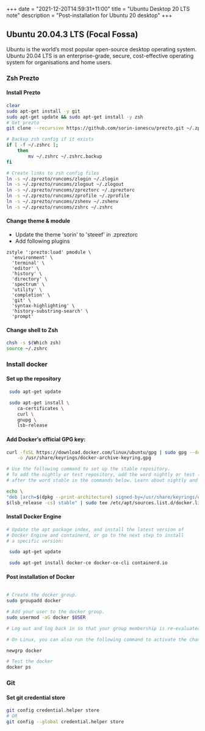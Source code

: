 +++
date = "2021-12-20T14:59:31+11:00"
title = "Ubuntu Desktop 20 LTS note"
description = "Post-installation for Ubuntu 20 desktop"
+++

## Ubuntu 20.04.3 LTS (Focal Fossa)

Ubuntu is the world’s most popular open-source desktop operating system. Ubuntu 20.04 LTS is an enterprise-grade, secure, cost-effective operating system for organisations and home users. 



### Zsh Prezto

#### Install Prezto


```sh
clear
sudo apt-get install -y git
sudo apt-get update && sudo apt-get install -y zsh
# Get prezto
git clone --recursive https://github.com/sorin-ionescu/prezto.git ~/.zprezto

# Backup zsh config if it exists
if [ -f ~/.zshrc ];
    then
        mv ~/.zshrc ~/.zshrc.backup
fi

# Create links to zsh config files
ln -s ~/.zprezto/runcoms/zlogin ~/.zlogin
ln -s ~/.zprezto/runcoms/zlogout ~/.zlogout
ln -s ~/.zprezto/runcoms/zpreztorc ~/.zpreztorc
ln -s ~/.zprezto/runcoms/zprofile ~/.zprofile
ln -s ~/.zprezto/runcoms/zshenv ~/.zshenv
ln -s ~/.zprezto/runcoms/zshrc ~/.zshrc

```

#### Change theme & module

* Update the theme 'sorin' to 'steeef' in .zpreztorc
* Add following plugins

```
zstyle ':prezto:load' pmodule \
  'environment' \
  'terminal' \
  'editor' \
  'history' \
  'directory' \
  'spectrum' \
  'utility' \
  'completion' \
  'git' \
  'syntax-highlighting' \
  'history-substring-search' \
  'prompt'

```

#### Change shell to Zsh

```sh
chsh -s $(Which zsh)
source ~/.zshrc
```

### Install docker


#### Set up the repository


```sh
 sudo apt-get update

 sudo apt-get install \
    ca-certificates \
    curl \
    gnupg \
    lsb-release
```

#### Add Docker’s official GPG key:

```sh
curl -fsSL https://download.docker.com/linux/ubuntu/gpg | sudo gpg --dearmor \
    -o /usr/share/keyrings/docker-archive-keyring.gpg

# Use the following command to set up the stable repository. 
# To add the nightly or test repository, add the word nightly or test (or both) 
# after the word stable in the commands below. Learn about nightly and test channels.

echo \
"deb [arch=$(dpkg --print-architecture) signed-by=/usr/share/keyrings/docker-archive-keyring.gpg] https://download.docker.com/linux/ubuntu \
$(lsb_release -cs) stable" | sudo tee /etc/apt/sources.list.d/docker.list > /dev/null
```



#### Install Docker Engine

```sh
# Update the apt package index, and install the latest version of 
# Docker Engine and containerd, or go to the next step to install 
# a specific version:

 sudo apt-get update

 sudo apt-get install docker-ce docker-ce-cli containerd.io
```


#### Post installation of Docker

```sh

# Create the docker group.
sudo groupadd docker

# Add your user to the docker group.
sudo usermod -aG docker $USER

# Log out and log back in so that your group membership is re-evaluated.

# On Linux, you can also run the following command to activate the changes to groups:

newgrp docker

# Test the docker
docker ps
```


### Git

#### Set git credential store


```sh
git config credential.helper store	
# OR 
git config --global credential.helper store	
```